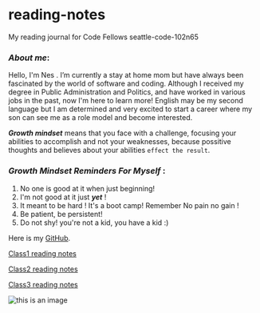 # reading-notes

My reading journal for Code Fellows   seattle-code-102n65

### _About me_:
Hello, I'm Nes . I’m currently a stay at home mom but have always been fascinated by the world of software and coding. Although I received my degree in Public Administration and Politics, and have worked in various jobs in the past, now I'm here to learn more! English may be my second language but I am determined and very excited to start a career where my son can see me as a role model and become interested. 


**_Growth mindset_** means that you face with a challenge, focusing your abilities to accomplish and not your weaknesses, because possitive thoughts and believes about your abilities `effect the result`.   

### _Growth Mindset Reminders For Myself_ : 
1. No one is good at it when just beginning! 
2. I'm not good at it just **_yet_** !
3. It meant to be hard ! It's a boot camp! Remember No pain no gain ! 
4. Be patient, be persistent! 
5. Do not shy! you're not a kid, you have a kid :)

Here is my [GitHub](https://github.com/ayferness/).

[Class1 reading notes](class1.md)

[Class2 reading notes](class2.md)

[Class3 reading notes](class3.md)



![this is an image](https://www.thecoderpedia.com/wp-content/uploads/2020/06/Hello-World-Jokes.jpg)


 

  
